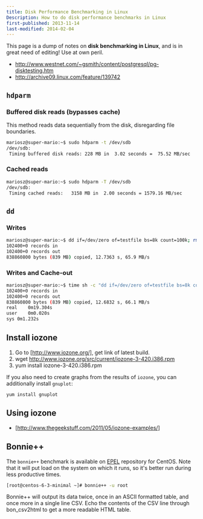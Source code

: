 ```yaml
---
title: Disk Performance Benchmarking in Linux
Description: How to do disk performance benchmarks in Linux
first-published: 2013-11-14
last-modified: 2014-02-04
---
```


This page is a dump of notes on **disk benchmarking in Linux**, and is in great need of editing! Use at own peril.

*  http://www.westnet.com/~gsmith/content/postgresql/pg-disktesting.htm
*  http://archive09.linux.com/feature/139742

## `hdparm` ##

### Buffered disk reads (bypasses cache) ###

This method reads data sequentially from the disk, disregarding file boundaries.

```bash
mariosz@super-mario:~$ sudo hdparm -t /dev/sdb
/dev/sdb:
 Timing buffered disk reads: 228 MB in  3.02 seconds =  75.52 MB/sec
```

### Cached reads ###

```bash
mariosz@super-mario:~$ sudo hdparm -T /dev/sdb
/dev/sdb:
 Timing cached reads:   3158 MB in  2.00 seconds = 1579.16 MB/sec
```

## `dd` ##

### Writes ###

```bash
mariosz@super-mario:~$ dd if=/dev/zero of=testfile bs=8k count=100k; rm -f testfile
102400+0 records in
102400+0 records out
838860800 bytes (839 MB) copied, 12.7363 s, 65.9 MB/s
```

### Writes and Cache-out ###

```bash
mariosz@super-mario:~$ time sh -c "dd if=/dev/zero of=testfile bs=8k count=100k; sync" ; rm -f testfile
102400+0 records in
102400+0 records out
838860800 bytes (839 MB) copied, 12.6832 s, 66.1 MB/s
real	0m19.304s
user	0m0.020s
sys	0m1.232s
```

## Install iozone ##

1.  Go to [http://www.iozone.org/], get link of latest build.
2.  wget http://www.iozone.org/src/current/iozone-3-420.i386.rpm
3.  yum install iozone-3-420.i386.rpm

If you also need to create graphs from the results of `iozone`, you can additionally install `gnuplot`:

```
yum install gnuplot
```

Using iozone
------------
*   [http://www.thegeekstuff.com/2011/05/iozone-examples/]

Bonnie++
--------

The `bonnie++` benchmark is available on [EPEL](/posts/centos-6-enable-epel-repository/) repository for CentOS. Note
that it will put load on the system on which it runs, so it's better run during less productive times.

```bash
[root@centos-6-3-minimal ~]# bonnie++ -u root
```

Bonnie++ will output its data twice, once in an ASCII formatted table, and once more in a single line CSV. Echo the
contents of the CSV line through bon_csv2html to get a more readable HTML table.
